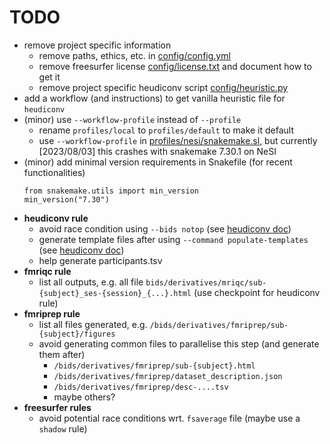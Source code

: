 # TODO

- remove project specific information
  - remove paths, ethics, etc. in [config/config.yml](config/config.yml)
  - remove freesurfer license [config/license.txt](config/license.txt) and document how to get it
  - remove project specific heudiconv script [config/heuristic.py](config/heuristic.py)
- add a workflow (and instructions) to get vanilla heuristic file for `heudiconv`
- (minor) use `--workflow-profile` instead of `--profile`
  - rename `profiles/local` to `profiles/default` to make it default
  - use `--workflow-profile` in [profiles/nesi/snakemake.sl](profiles/nesi/snakemake.sl),
    but currently [2023/08/03] this crashes with snakemake 7.30.1 on NeSI
- (minor) add minimal version requirements in Snakefile (for recent functionalities)
  ```
  from snakemake.utils import min_version
  min_version("7.30")
  ```
- **heudiconv rule**
  - avoid race condition using `--bids notop` (see [heudiconv doc](https://heudiconv.readthedocs.io/en/latest/usage.html#batch-jobs))
  - generate template files after using `--command populate-templates` (see [heudiconv doc](https://heudiconv.readthedocs.io/en/latest/usage.html#batch-jobs))
  - help generate participants.tsv
- **fmriqc rule**
  - list all outputs, e.g. all file `bids/derivatives/mriqc/sub-{subject}_ses-{session}_{...}.html` (use checkpoint for heudiconv rule)
- **fmriprep rule**
  - list all files generated, e.g. `/bids/derivatives/fmriprep/sub-{subject}/figures`
  - avoid generating common files to parallelise this step (and generate them after)
    - `/bids/derivatives/fmriprep/sub-{subject}.html`
    - `/bids/derivatives/fmriprep/dataset_description.json`
    - `/bids/derivatives/fmriprep/desc-....tsv`
    - maybe others?
- **freesurfer rules**
  - avoid potential race conditions wrt. `fsaverage` file (maybe use a `shadow` rule)
